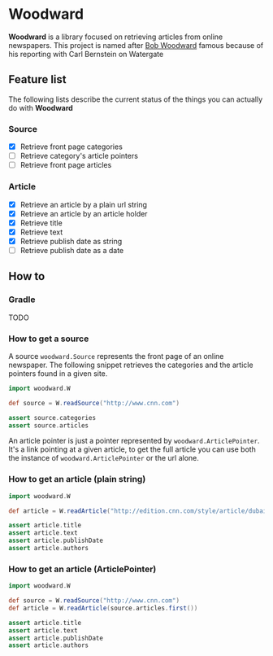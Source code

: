 # Woodward

**Woodward** is a library focused on retrieving articles from online
newspapers. This project is named after [Bob
Woodward](https://en.wikipedia.org/wiki/Bob_Woodward) famous because
of his reporting with Carl Bernstein on Watergate

## Feature list

The following lists describe the current status of the things you can
actually do with **Woodward**

### Source

- [x] Retrieve front page categories
- [ ] Retrieve category's article pointers
- [ ] Retrieve front page articles

### Article

- [x] Retrieve an article by a plain url string
- [x] Retrieve an article by an article holder
- [x] Retrieve title
- [x] Retrieve text
- [x] Retrieve publish date as string
- [ ] Retrieve publish date as a date

## How to

### Gradle

TODO

### How to get a source

A source `woodward.Source` represents the front page of an online
newspaper. The following snippet retrieves the categories and the
article pointers found in a given site.

```groovy
import woodward.W

def source = W.readSource("http://www.cnn.com")

assert source.categories
assert source.articles
```

An article pointer is just a pointer represented by
`woodward.ArticlePointer`. It's a link pointing at a given article, to
get the full article you can use both the instance of
`woodward.ArticlePointer` or the url alone.

### How to get an article (plain string)

```groovy
import woodward.W

def article = W.readArticle("http://edition.cnn.com/style/article/dubai-police-supercars/index.html")

assert article.title
assert article.text
assert article.publishDate
assert article.authors
```

### How to get an article (ArticlePointer)

```groovy
import woodward.W

def source = W.readSource("http://www.cnn.com")
def article = W.readArticle(source.articles.first())

assert article.title
assert article.text
assert article.publishDate
assert article.authors
```
